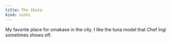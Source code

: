 ```yaml
---
title: The Shota
kind: sushi
---
```

My favorite place for omakase in the city. I like the tuna model that Chef Ingi sometimes shows off.
